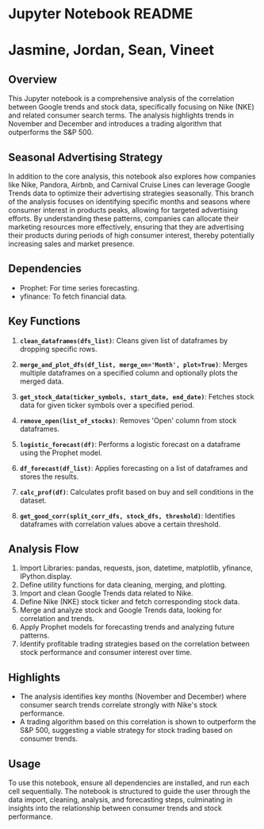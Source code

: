 # Jupyter Notebook README

# Jasmine, Jordan, Sean, Vineet

## Overview
This Jupyter notebook is a comprehensive analysis of the correlation between Google trends and stock data, specifically focusing on Nike (NKE) and related consumer search terms. The analysis highlights trends in November and December and introduces a trading algorithm that outperforms the S&P 500. 

## Seasonal Advertising Strategy
In addition to the core analysis, this notebook also explores how companies like Nike, Pandora, Airbnb, and Carnival Cruise Lines can leverage Google Trends data to optimize their advertising strategies seasonally. This branch of the analysis focuses on identifying specific months and seasons where consumer interest in products peaks, allowing for targeted advertising efforts. By understanding these patterns, companies can allocate their marketing resources more effectively, ensuring that they are advertising their products during periods of high consumer interest, thereby potentially increasing sales and market presence.

## Dependencies
- Prophet: For time series forecasting.
- yfinance: To fetch financial data.

## Key Functions
1. **`clean_dataframes(dfs_list)`**: Cleans given list of dataframes by dropping specific rows.

2. **`merge_and_plot_dfs(df_list, merge_on='Month', plot=True)`**: Merges multiple dataframes on a specified column and optionally plots the merged data.

3. **`get_stock_data(ticker_symbols, start_date, end_date)`**: Fetches stock data for given ticker symbols over a specified period.

4. **`remove_open(list_of_stocks)`**: Removes 'Open' column from stock dataframes.

5. **`logistic_forecast(df)`**: Performs a logistic forecast on a dataframe using the Prophet model.

6. **`df_forecast(df_list)`**: Applies forecasting on a list of dataframes and stores the results.

7. **`calc_prof(df)`**: Calculates profit based on buy and sell conditions in the dataset.

8. **`get_good_corr(split_corr_dfs, stock_dfs, threshold)`**: Identifies dataframes with correlation values above a certain threshold.

## Analysis Flow
1. Import Libraries: pandas, requests, json, datetime, matplotlib, yfinance, IPython.display.
2. Define utility functions for data cleaning, merging, and plotting.
3. Import and clean Google Trends data related to Nike.
4. Define Nike (NKE) stock ticker and fetch corresponding stock data.
5. Merge and analyze stock and Google Trends data, looking for correlation and trends.
6. Apply Prophet models for forecasting trends and analyzing future patterns.
7. Identify profitable trading strategies based on the correlation between stock performance and consumer interest over time.

## Highlights
- The analysis identifies key months (November and December) where consumer search trends correlate strongly with Nike's stock performance.
- A trading algorithm based on this correlation is shown to outperform the S&P 500, suggesting a viable strategy for stock trading based on consumer trends.

## Usage
To use this notebook, ensure all dependencies are installed, and run each cell sequentially. The notebook is structured to guide the user through the data import, cleaning, analysis, and forecasting steps, culminating in insights into the relationship between consumer trends and stock performance.
